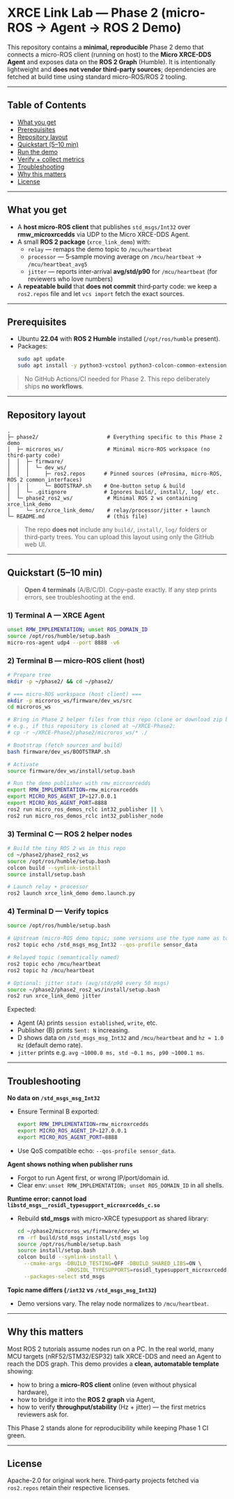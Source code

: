 # XRCE Link Lab — Phase 2 (micro-ROS → Agent → ROS 2 Demo)

This repository contains a **minimal, reproducible** Phase 2 demo that connects a micro-ROS client (running on host) to the **Micro XRCE-DDS Agent** and exposes data on the **ROS 2 Graph** (Humble). It is intentionally lightweight and **does not vendor third‑party sources**; dependencies are fetched at build time using standard micro-ROS/ROS 2 tooling.

---

## Table of Contents
- [What you get](#what-you-get)
- [Prerequisites](#prerequisites)
- [Repository layout](#repository-layout)
- [Quickstart (5–10 min)](#quickstart-510-min)
- [Run the demo](#run-the-demo)
- [Verify + collect metrics](#verify--collect-metrics)
- [Troubleshooting](#troubleshooting)
- [Why this matters](#why-this-matters)
- [License](#license)

---

## What you get

- A **host micro-ROS client** that publishes `std_msgs/Int32` over **rmw_microxrcedds** via UDP to the Micro XRCE-DDS Agent.
- A small **ROS 2 package** (`xrce_link_demo`) with:
  - `relay` — remaps the demo topic to `/mcu/heartbeat`
  - `processor` — 5‑sample moving average on `/mcu/heartbeat` → `/mcu/heartbeat_avg5`
  - `jitter` — reports inter‑arrival **avg/std/p90** for `/mcu/heartbeat` (for reviewers who love numbers)
- A **repeatable build** that **does not commit** third‑party code: we keep a `ros2.repos` file and let `vcs import` fetch the exact sources.

---

## Prerequisites

- Ubuntu **22.04** with **ROS 2 Humble** installed (`/opt/ros/humble` present).
- Packages:
  ```bash
  sudo apt update
  sudo apt install -y python3-vcstool python3-colcon-common-extensions
  ```

> No GitHub Actions/CI needed for Phase 2. This repo deliberately ships **no workflows**.

---

## Repository layout

```
.
├─ phase2/                      # Everything specific to this Phase 2 demo
│  ├─ microros_ws/              # Minimal micro-ROS workspace (no third-party code)
│  │  ├─ firmware/
│  │  │  └─ dev_ws/
│  │  │     ├─ ros2.repos      # Pinned sources (eProsima, micro-ROS, ROS 2 common_interfaces)
│  │  │     └─ BOOTSTRAP.sh    # One-button setup & build
│  │  └─ .gitignore            # Ignores build/, install/, log/ etc.
│  └─ phase2_ros2_ws/           # Minimal ROS 2 ws containing xrce_link_demo
│     └─ src/xrce_link_demo/    # relay/processor/jitter + launch
└─ README.md                    # (this file)
```

> The repo **does not** include any `build/`, `install/`, `log/` folders or third‑party trees. You can upload this layout using only the GitHub web UI.

---

## Quickstart (5–10 min)

> **Open 4 terminals** (A/B/C/D). Copy–paste exactly. If any step prints errors, see troubleshooting at the end.

### 1) Terminal **A** — XRCE Agent
```bash
unset RMW_IMPLEMENTATION; unset ROS_DOMAIN_ID
source /opt/ros/humble/setup.bash
micro-ros-agent udp4 --port 8888 -v6
```

### 2) Terminal **B** — micro‑ROS client (host)
```bash
# Prepare tree
mkdir -p ~/phase2/ && cd ~/phase2/

# === micro-ROS workspace (host client) ===
mkdir -p microros_ws/firmware/dev_ws/src
cd microros_ws

# Bring in Phase 2 helper files from this repo (clone or download zip beforehand)
# e.g., if this repository is cloned at ~/XRCE-Phase2:
# cp -r ~/XRCE-Phase2/phase2/microros_ws/* ./

# Bootstrap (fetch sources and build)
bash firmware/dev_ws/BOOTSTRAP.sh

# Activate
source firmware/dev_ws/install/setup.bash

# Run the demo publisher with rmw_microxrcedds
export RMW_IMPLEMENTATION=rmw_microxrcedds
export MICRO_ROS_AGENT_IP=127.0.0.1
export MICRO_ROS_AGENT_PORT=8888
ros2 run micro_ros_demos_rclc int32_publisher || \
ros2 run micro_ros_demos_rclc int32_publisher_node
```

### 3) Terminal **C** — ROS 2 helper nodes
```bash
# Build the tiny ROS 2 ws in this repo
cd ~/phase2/phase2_ros2_ws
source /opt/ros/humble/setup.bash
colcon build --symlink-install
source install/setup.bash

# Launch relay + processor
ros2 launch xrce_link_demo demo.launch.py
```

### 4) Terminal **D** — Verify topics
```bash
source /opt/ros/humble/setup.bash

# Upstream (micro-ROS demo topic; some versions use the type name as topic)
ros2 topic echo /std_msgs_msg_Int32 --qos-profile sensor_data

# Relayed topic (semantically named)
ros2 topic echo /mcu/heartbeat
ros2 topic hz /mcu/heartbeat

# Optional: jitter stats (avg/std/p90 every 50 msgs)
source ~/phase2/phase2_ros2_ws/install/setup.bash
ros2 run xrce_link_demo jitter
```

Expected:
- Agent (A) prints `session established`, `write`, etc.
- Publisher (B) prints `Sent: N` increasing.
- D shows data on `/std_msgs_msg_Int32` and `/mcu/heartbeat` and `hz ≈ 1.0 Hz` (default demo rate).
- `jitter` prints e.g. `avg ~1000.0 ms, std ~0.1 ms, p90 ~1000.1 ms`.

---

## Troubleshooting

**No data on `/std_msgs_msg_Int32`**  
- Ensure Terminal B exported:
  ```bash
  export RMW_IMPLEMENTATION=rmw_microxrcedds
  export MICRO_ROS_AGENT_IP=127.0.0.1
  export MICRO_ROS_AGENT_PORT=8888
  ```
- Use QoS compatible echo: `--qos-profile sensor_data`.

**Agent shows nothing when publisher runs**  
- Forgot to run Agent first, or wrong IP/port/domain id.
- Clear env: `unset RMW_IMPLEMENTATION; unset ROS_DOMAIN_ID` in all shells.

**Runtime error: cannot load `libstd_msgs__rosidl_typesupport_microxrcedds_c.so`**  
- Rebuild **std_msgs** with micro-XRCE typesupport as shared library:
  ```bash
  cd ~/phase2/microros_ws/firmware/dev_ws
  rm -rf build/std_msgs install/std_msgs log
  source /opt/ros/humble/setup.bash
  source install/setup.bash
  colcon build --symlink-install \
    --cmake-args -DBUILD_TESTING=OFF -DBUILD_SHARED_LIBS=ON \
                 -DROSIDL_TYPESUPPORTS=rosidl_typesupport_microxrcedds_c \
    --packages-select std_msgs
  ```

**Topic name differs (`/int32` vs `/std_msgs_msg_Int32`)**  
- Demo versions vary. The relay node normalizes to `/mcu/heartbeat`.

---

## Why this matters

Most ROS 2 tutorials assume nodes run on a PC. In the real world, many MCU targets (nRF52/STM32/ESP32) talk XRCE-DDS and need an Agent to reach the DDS graph. This demo provides a **clean, automatable template** showing:
- how to bring a **micro-ROS client** online (even without physical hardware),
- how to bridge it into the **ROS 2 graph** via Agent,
- how to verify **throughput/stability** (Hz + jitter) — the first metrics reviewers ask for.

This Phase 2 stands alone for reproducibility while keeping Phase 1 CI green.

---

## License

Apache-2.0 for original work here. Third‑party projects fetched via `ros2.repos` retain their respective licenses.
